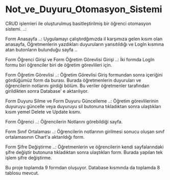 # Not_ve_Duyuru_Otomasyon_Sistemi
 CRUD işlemleri ile oluşturulmuş basitleştirilmiş bir öğrenci otomasyon sistemi.
 ..:
 
Form Anasayfa ..: 
Uygulamayı çalıştırdğımızda il karşımıza gelen kısım olan anasayfa, Öğretmenlerin yazdıkları duyuruların yansıtıldığı ve LogIn kısmına atan butonların bulunduğu sayfa ..

Form Öğrenci Girişi ve Form Öğretim Görevlisi Girişi ..: 
İki formda LogIn formu biri öğrenciler biri de öğretim görevlileri için.

Form Öğretim Görevlisi ..: Öğretim Görevlisi Giriş formundan sonra içeriğini gördüğümüz form da burası. Burada öğretmenlerin duyuruları ve öğrencilerin notlarını girdiği bölüm. Bu veriler öğretmenler tarafından girildikten sonra Database' e aktarılıyor.

Form Duyuru Silme ve Form Duyuru Güncelleme ..: Öğretim görevlilerinin duyuruyu güncelle veya duyuruyu sil butonuna tıkladıktan sonra ulaştıkları kısım yemel Delete ve Update kısmı.

Form Öğrenci ..: Öğrencilerin Notlarını görebildiği sayfa.

Form Sınıf Ortalaması ..: Öğrencilerin notlarının girilmesi sonucu oluşan sınıf ortalamasının Chart'a aktarıldığı form.

Form Şifre Değiştirme ..: Öğretmenlerin ve öğrencilerin kendi sayfalarındaki şifre değiştir butonuna tıkladıktan sonra ulaştıkları form. Burada yapılan tek işlem şifre değiştirme.


Bu proje toplamda 9 formdan oluşuyor. Database kısmında da toplamda 8 tablosu mevcut.

